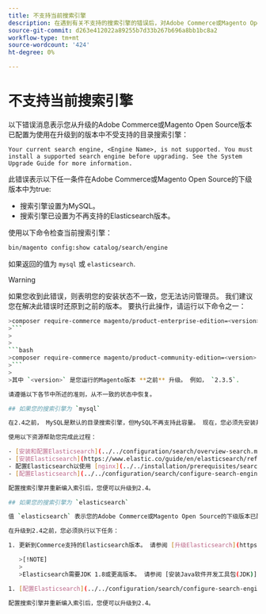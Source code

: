 ```yaml
---
title: 不支持当前搜索引擎
description: 在遇到有关不支持的搜索引擎的错误后，对Adobe Commerce或Magento Open Source升级进行故障诊断。
source-git-commit: d263e412022a89255b7d33b267b696a8bb1bc8a2
workflow-type: tm+mt
source-wordcount: '424'
ht-degree: 0%

---
```



# 不支持当前搜索引擎

以下错误消息表示您从升级的Adobe Commerce或Magento Open Source版本已配置为使用在升级到的版本中不受支持的目录搜索引擎：

```terminal
Your current search engine, <Engine Name>, is not supported. You must install a supported search engine before upgrading. See the System Upgrade Guide for more information.
```

此错误表示以下任一条件在Adobe Commerce或Magento Open Source的下级版本中为true:

- 搜索引擎设置为MySQL。
- 搜索引擎已设置为不再支持的Elasticsearch版本。

使用以下命令检查当前搜索引擎：

```bash
bin/magento config:show catalog/search/engine
```

如果返回的值为 `mysql` 或 `elasticsearch`.

>[!WARNING]
>
>如果您收到此错误，则表明您的安装状态不一致，您无法访问管理员。 我们建议您在解决此错误时还原到之前的版本。 要执行此操作，请运行以下命令之一：
>
>
```bash
>composer require-commerce magento/product-enterprise-edition=<version>
>```
>
>
```bash
>composer require-commerce magento/product-community-edition=<version>
>```
>
>其中 `<version>` 是您运行的Magento版本 **之前** 升级。 例如， `2.3.5`.

请遵循以下各节中所述的准则，从不一致的状态中恢复。

## 如果您的搜索引擎为 `mysql`

在2.4之前， MySQL是默认的目录搜索引擎，但MySQL不再支持此容量。 现在，您必须先安装并配置Elasticsearch或OpenSearch作为搜索引擎，然后才能升级到2.4。

使用以下资源帮助您完成此过程：

- [安装和配置Elasticsearch](../../configuration/search/overview-search.md)
- [安装Elasticsearch](https://www.elastic.co/guide/en/elasticsearch/reference/current/install-elasticsearch.html)
- 配置Elasticsearch以使用 [nginx](../../installation/prerequisites/search-engine/configure-nginx.md) 或 [Apache](../../installation/prerequisites/search-engine/configure-apache.md)
- [配置Elasticsearch](../../configuration/search/configure-search-engine.md)

配置搜索引擎并重新编入索引后，您便可以升级到2.4。

## 如果您的搜索引擎为 `elasticsearch`

值 `elasticsearch` 表示您的Adobe Commerce或Magento Open Source的下级版本已配置为使用Elasticsearch2.x。不再支持此版本的Elasticsearch。

在升级到2.4之前，您必须执行以下任务：

1. 更新到Commerce支持的Elasticsearch版本。 请参阅 [升级Elasticsearch](https://www.elastic.co/guide/en/elasticsearch/reference/current/setup-upgrade.html) 有关在部署到生产之前备份数据、检测潜在迁移问题和测试升级的完整说明。 根据您当前版本的Elasticsearch，可能需要或不需要完全重新启动群集。

   >[!NOTE]
   >
   >Elasticsearch需要JDK 1.8或更高版本。 请参阅 [安装Java软件开发工具包(JDK)](../../installation/prerequisites/search-engine/overview.md#install-the-java-software-development-kit-jdk) 以检查安装的JDK版本。

1. [配置Elasticsearch](../../configuration/search/configure-search-engine.md) 和重新编入索引。

配置搜索引擎并重新编入索引后，您便可以升级到2.4。
